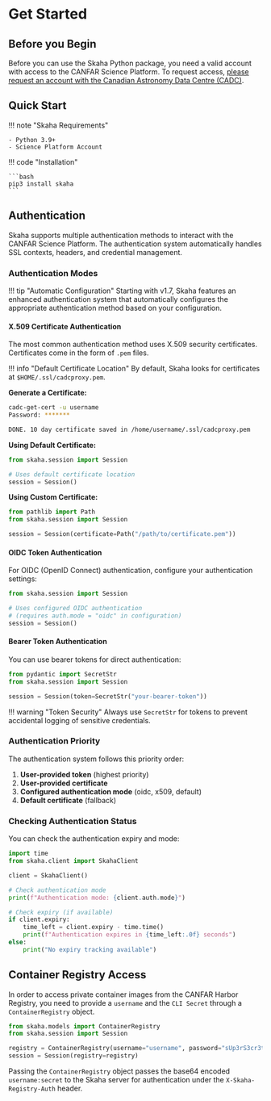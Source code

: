 # Get Started

## Before you Begin

Before you can use the Skaha Python package, you need a valid account with access to the CANFAR Science Platform. To request access, [please request an account with the Canadian Astronomy Data Centre (CADC)](https://www.cadc-ccda.hia-iha.nrc-cnrc.gc.ca/en/auth/request.html).

## Quick Start

!!! note "Skaha Requirements"

    - Python 3.9+
    - Science Platform Account

!!! code "Installation"

    ```bash
    pip3 install skaha
    ```

## Authentication

Skaha supports multiple authentication methods to interact with the CANFAR Science Platform. The authentication system automatically handles SSL contexts, headers, and credential management.

### Authentication Modes

!!! tip "Automatic Configuration"
    Starting with v1.7, Skaha features an enhanced authentication system that automatically configures the appropriate authentication method based on your configuration.

#### X.509 Certificate Authentication

The most common authentication method uses X.509 security certificates. Certificates come in the form of `.pem` files.

!!! info "Default Certificate Location"
    By default, Skaha looks for certificates at `$HOME/.ssl/cadcproxy.pem`.

**Generate a Certificate:**

```bash
cadc-get-cert -u username
Password: *******

DONE. 10 day certificate saved in /home/username/.ssl/cadcproxy.pem
```

**Using Default Certificate:**

```python
from skaha.session import Session

# Uses default certificate location
session = Session()
```

**Using Custom Certificate:**

```python
from pathlib import Path
from skaha.session import Session

session = Session(certificate=Path("/path/to/certificate.pem"))
```

#### OIDC Token Authentication

For OIDC (OpenID Connect) authentication, configure your authentication settings:

```python
from skaha.session import Session

# Uses configured OIDC authentication
# (requires auth.mode = "oidc" in configuration)
session = Session()
```

#### Bearer Token Authentication

You can use bearer tokens for direct authentication:

```python
from pydantic import SecretStr
from skaha.session import Session

session = Session(token=SecretStr("your-bearer-token"))
```

!!! warning "Token Security"
    Always use `SecretStr` for tokens to prevent accidental logging of sensitive credentials.

### Authentication Priority

The authentication system follows this priority order:

1. **User-provided token** (highest priority)
2. **User-provided certificate**
3. **Configured authentication mode** (oidc, x509, default)
4. **Default certificate** (fallback)

### Checking Authentication Status

You can check the authentication expiry and mode:

```python
import time
from skaha.client import SkahaClient

client = SkahaClient()

# Check authentication mode
print(f"Authentication mode: {client.auth.mode}")

# Check expiry (if available)
if client.expiry:
    time_left = client.expiry - time.time()
    print(f"Authentication expires in {time_left:.0f} seconds")
else:
    print("No expiry tracking available")
```

## Container Registry Access

In order to access private container images from the CANFAR Harbor Registry, you need to provide a `username` and the `CLI Secret` through a `ContainerRegistry` object.

```python
from skaha.models import ContainerRegistry
from skaha.session import Session

registry = ContainerRegistry(username="username", password="sUp3rS3cr3t")
session = Session(registry=registry)
```

Passing the `ContainerRegistry` object passes the base64 encoded `username:secret` to the Skaha server for authentication under the `X-Skaha-Registry-Auth` header.
